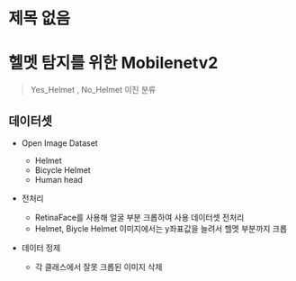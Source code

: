 # 제목 없음

# 헬멧 탐지를 위한 Mobilenetv2

> Yes_Helmet , No_Helmet  이진 분류
> 

## 데이터셋

- Open Image Dataset
    - Helmet
    - Bicycle Helmet
    - Human head

- 전처리
    - RetinaFace를 사용해 얼굴 부분 크롭하여 사용 데이터셋 전처리
    - Helmet, Biycle Helmet 이미지에서는 y좌표값을 늘려서 헬멧 부분까지 크롭

- 데이터 정제
    - 각 클래스에서 잘못 크롭된 이미지 삭제